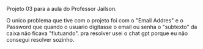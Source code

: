 Projeto 03 para a aula do Professor Jailson.

O unico problema que tive com o projeto foi com o "Email Addres" e o Password que quando o usuario digitasse o email ou senha o "subtexto" da caixa não ficava "flutuando".
pra resolver usei o chat gpt porque eu não consegui resolver sozinho.
